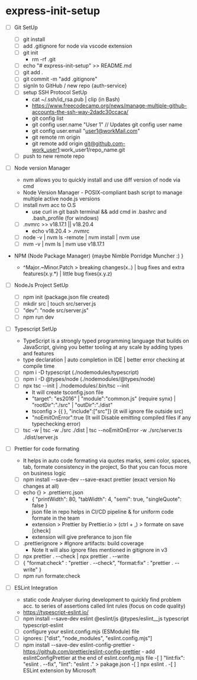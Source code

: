 # express-init-setup

-   [ ] Git SetUp

    -   [ ] git install
    -   [ ] add .gitignore for node via vscode extension
    -   [ ] git init
        -   rm -rf .git
    -   [ ] echo "# express-init-setup" >> README.md
    -   [ ] git add .
    -   [ ] git commit -m "add .gitignore"
    -   [ ] signIn to GitHub / new repo {auth-service}
    -   [ ] setup SSH Protocol SetUp
        -   cat ~/.ssh/id_rsa.pub | clip (in Bash)
        -   https://www.freecodecamp.org/news/manage-multiple-github-accounts-the-ssh-way-2dadc30ccaca/
        -   git config list
        -   git config user.name "User 1" // Updates git config user name
        -   git config user.email "user1@workMail.com"
        -   git remote rm origin
        -   git remote add origin git@github.com-work_user1:work_user1/repo_name.git
    -   [ ] push to new remote repo

-   [ ] Node version Manager

    -   nvm allows you to quickly install and use diff version of node via cmd
    -   Node Version Manager - POSIX-compliant bash script to manage multiple active node.js versions
    -   [ ] install nvm acc to O.S
        -   use curl in git bash terminal && add cmd in .bashrc and .bash_profile (for windows)
    -   [ ] .nvmrc >> v18.17.1 || v18.20.4
        -   echo v18.20.4 > .nvmrc
    -   [ ] node -v | nvm ls -remote | nvm install | nvm use
    -   [ ] nvm -v | nvm ls | nvm use v18.17.1

-   NPM (Node Package Manager) {maybe Nimble Porridge Muncher :) }

    -   ^Major.~Minor.Patch > breaking changes(x._._) | bug fixes and extra features(x.y.\*) | little bug fixes(x.y.z)

-   [ ] NodeJs Project SetUp

    -   [ ] npm init (package.json file created)
    -   [ ] mkdir src | touch src/server.js
    -   [ ] "dev": "node src/server.js"
    -   [ ] npm run dev

-   [ ] Typescript SetUp

    -   TypeScript is a strongly typed programming language that builds on JavaScript, giving you better tooling at any scale by adding types and features
    -   type declaration | auto completion in IDE | better error checking at compile time
    -   [ ] npm i -D typescript (./nodemodules/typescript)
    -   [ ] npm i -D @types/node (./nodemodules/@types/node)
    -   [ ] npx tsc --init | ./nodemodules/.bin/tsc --init
        -   It will create tsconfig.json file
        -   "target": "es2016" | "module":"common.js" (require synx) | "rootDir":"./src" | "outDir":"./dist"
        -   tsconfig > {{ }, "include":["src"]} (it will ignore file outside src)
        -   "noEmitOnError":true (It will Disable emitting compiled files if any typechecking error)
    -   [ ] tsc -w | tsc -w ./src ./dist | tsc --noEmitOnError -w ./src/server.ts ./dist/server.js

-   [ ] Prettier for code formating

    -   It helps in auto code formating via quotes marks, semi color, spaces, tab, formate consistency in the project, So that you can focus more on business logic
    -   [ ] npm install --save-dev --save-exact prettier (exact version No changes at all)
    -   [ ] echo {} > .prettierrc.json
        -   { "printWidth": 80, "tabWidth": 4, "semi": true, "singleQuote": false }
        -   json file in repo helps in CI/CD pipeline & for uniform code formate in the team
        -   extension > Prettier by Prettier.io > (ctrl + ,) > formate on save [check]
        -   extension will give preferance to json file
    -   [ ] .prettierignore > #Ignore artifacts: build coverage
        -   Note It will also ignore files mentioned in gitignore in v3
    -   [ ] npx prettier . --check | npx prettier . --write
    -   [ ] { "format:check" : "prettier . --check", "format:fix" : "prettier . --write" }
    -   [ ] npm run formate:check

-   [ ] ESLint Integration
    -   static code Analyser during development to quickly find problem acc. to series of assertions called lint rules (focus on code quality)
    -   https://typescript-eslint.io/
    -   [ ] npm install --save-dev eslint @eslint/js @types/eslint\_\_js typescript typescript-eslint
    -   [ ] configure your eslint.config.mjs (ESModule) file
    -   [ ] ignores: ["dist", "node_modules", "eslint.config.mjs"]
    -   [ ] npm install --save-dev eslint-config-prettier - https://github.com/prettier/eslint-config-prettier - add eslintConfigPrettier at the end of eslint.config.mjs file -[ ] "lint:fix": "eslint . --fix", "lint": "eslint ." > pakage.json -[ ] npx eslint . -[ ] ESLint extension by Microsoft
